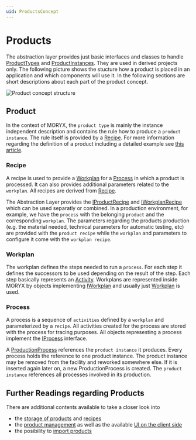 ```yaml
---
uid: ProductsConcept
---
```

# Products

The abstraction layer provides just basic interfaces and classes to handle [ProductTypes](xref:Moryx.AbstractionLayer.Products.IProductType) and [ProductInstances](xref:Moryx.AbstractionLayer.Products.ProductInstance).
They are used in derived projects only. 
The following picture shows the stucture how a product is placed in an application and which components will use it. 
In the following sections are short descriptions about each part of the product concept.

![Product concept structure](http://www.plantuml.com/plantuml/proxy?cache=no&fmt=svg&src=https://raw.githubusercontent.com/PHOENIXCONTACT/MORYX-AbstractionLayer/dev/docs/articles/Products/images/product_concept)

## Product

In the context of MORYX, the `product type` is mainly the instance independent description and contains the rule how to produce a `product instance`. 
The rule itself is provided by a [Recipe](xref:Moryx.AbstractionLayer.Recipe). 
For more information regarding the definition of a product including a detailed example see [this article](ProductDefinition.md).

### Recipe

A recipe is used to provide a [Workplan](../Processing/Workplans.md) for a [Process](../Processing/Processes.md) in which a product is processed. It can also provides additional parameters related to the `workplan`. All recipes are derived from [Recipe](xref:Moryx.AbstractionLayer.Recipe).

The Abstraction Layer provides the [IProductRecipe](xref:Moryx.AbstractionLayer.IProductRecipe) and [IWorkplanRecipe](xref:Moryx.AbstractionLayer.IWorkplanRecipe) which can be used separatly or combined. 
In a production environment, for example, we have the `process` with the belonging `product` and the corresponding `workplan`. 
The parameters regarding the products production (e.g. the material needed, technical parameters for automatic testing, etc) are provided with the `product recipe` while the `workplan` and parameters to configure it come with the `workplan recipe`.

### Workplan

The workplan defines the steps needed to run a `process`. 
For each step it defines the successors to be used depending on the result of the step. 
Each step basically represents an [Activity](../Processing/Activities.md). 
Workplans are represented inside MORYX by objects implementing [IWorkplan](xref:Moryx.Workflows.IWorkplan) and usually just [Workplan](xref:Moryx.Workflows.Workplan) is used.

### Process

A process is a sequence of `activities` defined by a `workplan` and parameterized by a `recipe`. All activities created for the process are stored with the process for tracing purposes. All objects represesting a process implement the [IProcess](xref:Moryx.AbstractionLayer.IProcess) interface.

A [ProductionProcess](xref:Moryx.AbstractionLayer.ProductionProcess) references the `product instance` it produces. 
Every process holds the reference to one product instance. 
The product instance may be removed from the facility and reworked somewhere else. 
If it is inserted again later on, a new ProductionProcess is created. The `product instance` references all processes involved in its production.

## Further Readings regarding Products

There are additional contents available to take a closer look into 
 * the [storage of products](ProductStorage.md) and [recipes](RecipeStorage.md)
 * the [product management](ProductManagement.md) as well as the available [UI on the client side](ProductManagementUI.md)
 * the posibility to [import products](ProductImport.md)